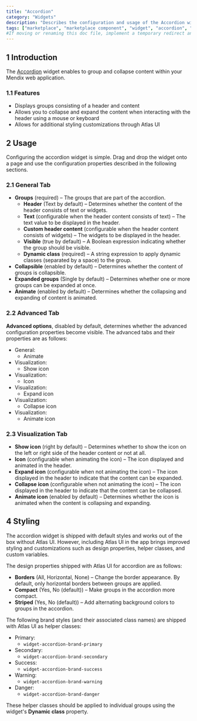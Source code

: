 ```yaml
---
title: "Accordion"
category: "Widgets"
description: "Describes the configuration and usage of the Accordion widget, which is available in the Mendix Marketplace."
tags: ["marketplace", "marketplace component", "widget", "accordion", "group box", "platform support"]
#If moving or renaming this doc file, implement a temporary redirect and let the respective team know they should update the URL in the product. See Mapping to Products for more details.
---
```


## 1 Introduction

The [Accordion]() widget enables to group and collapse content within your Mendix web application.

### 1.1 Features

* Displays groups consisting of a header and content
* Allows you to collapse and expand the content when interacting with the header using a mouse or keyboard
* Allows for additional styling customizations through Atlas UI

## 2 Usage

Configuring the accordion widget is simple. Drag and drop the widget onto a page and use the configuration properties described in the following sections.

### 2.1 General Tab

* **Groups** (required) – The groups that are part of the accordion.
  * **Header** (Text by default) – Determines whether the content of the header consists of text or widgets.
  * **Text** (configurable when the header content consists of text) – The text value to be displayed in the header.
  * **Custom header content** (configurable when the header content consists of widgets) – The widgets to be displayed in the header.
  * **Visible** (true by default) – A Boolean expression indicating whether the group should be visible.
  * **Dynamic class** (required) – A string expression to apply dynamic classes (separated by a space) to the group.
* **Collapsible** (enabled by default) – Determines whether the content of groups is collapsible.
* **Expanded groups** (Single by default) – Determines whether one or more groups can be expanded at once.
* **Animate** (enabled by default) – Determines whether the collapsing and expanding of content is animated.


### 2.2 Advanced Tab

**Advanced options**, disabled by default, determines whether the advanced configuration properties become visible. The advanced tabs and their properties are as follows:

* General:
	* Animate
* Visualization:
	* Show icon
* Visualization:
	* Icon
* Visualization:
	* Expand icon
* Visualization:
	* Collapse icon 
* Visualization:
	* Animate icon 

### 2.3 Visualization Tab

* **Show icon** (right by default) – Determines whether to show the icon on the left or right side of the header content or not at all.
* **Icon** (configurable when animating the icon) – The icon displayed and animated in the header.
* **Expand icon** (configurable when not animating the icon) – The icon displayed in the header to indicate that the content can be expanded.
* **Collapse icon** (configurable when not animating the icon) – The icon displayed in the header to indicate that the content can be collapsed.
* **Animate icon** (enabled by default) – Determines whether the icon is animated when the content is collapsing and expanding.

## 4 Styling

The accordion widget is shipped with default styles and works out of the box without Atlas UI. However, including Atlas UI in the app brings improved styling and customizations such as design properties, helper classes, and custom variables.

The design properties shipped with Atlas UI for accordion are as follows:

* **Borders** (All, Horizontal, None) – Change the border appearance. By default, only horizontal borders between groups are applied.
* **Compact** (Yes, No (default)) – Make groups in the accordion more compact.
* **Striped** (Yes, No (default)) – Add alternating background colors to groups in the accordion.

The following brand styles (and their associated class names) are shipped with Atlas UI as helper classes:

* Primary:
	* `widget-accordion-brand-primary`
* Secondary:
	* `widget-accordion-brand-secondary`
* Success:
	* `widget-accordion-brand-success`
* Warning:
	* `widget-accordion-brand-warning`
* Danger:
	* `widget-accordion-brand-danger`

These helper classes should be applied to individual groups using the widget's **Dynamic class** property.

